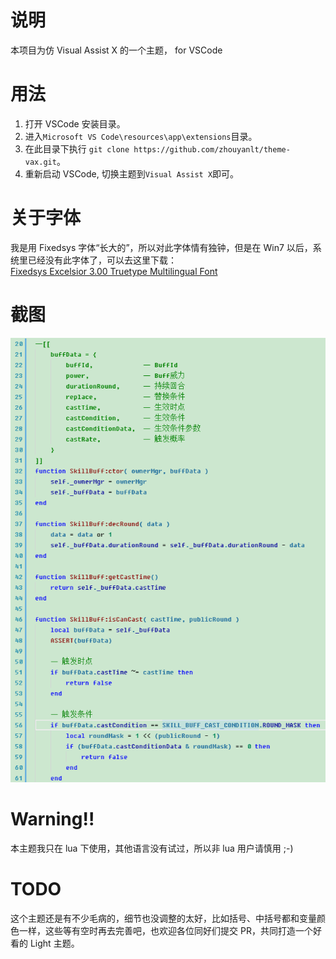 # 说明
本项目为仿 Visual Assist X 的一个主题， for VSCode

# 用法
1. 打开 VSCode 安装目录。
2. 进入`Microsoft VS Code\resources\app\extensions`目录。
3. 在此目录下执行 `git clone https://github.com/zhouyanlt/theme-vax.git`。
4. 重新启动 VSCode, 切换主题到`Visual Assist X`即可。

# 关于字体
我是用 Fixedsys 字体“长大的”，所以对此字体情有独钟，但是在 Win7 以后，系统里已经没有此字体了，可以去这里下载：  
[Fixedsys Excelsior 3.00 Truetype Multilingual Font](http://www.fixedsysexcelsior.com/)

# 截图
![image](./20171212145253.png)

# Warning!!
本主题我只在 lua 下使用，其他语言没有试过，所以非 lua 用户请慎用 ;-)

# TODO
这个主题还是有不少毛病的，细节也没调整的太好，比如括号、中括号都和变量颜色一样，这些等有空时再去完善吧，也欢迎各位同好们提交 PR，共同打造一个好看的 Light 主题。
